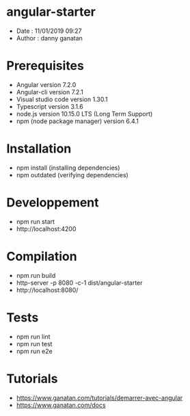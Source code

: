 # angular-starter
- Date : 11/01/2019 09:27
- Author : danny ganatan

# Prerequisites
- Angular version 7.2.0
- Angular-cli version 7.2.1
- Visual studio code version 1.30.1
- Typescript version 3.1.6
- node.js version 10.15.0 LTS (Long Term Support)
- npm (node package manager) version 6.4.1

# Installation
- npm install (installing dependencies)
- npm outdated (verifying dependencies)

# Developpement
- npm run start
- http://localhost:4200

# Compilation 
- npm run build
- http-server -p 8080 -c-1 dist/angular-starter 
- http://localhost:8080/

# Tests
- npm run lint
- npm run test
- npm run e2e

# Tutorials
- https://www.ganatan.com/tutorials/demarrer-avec-angular
- https://www.ganatan.com/docs

